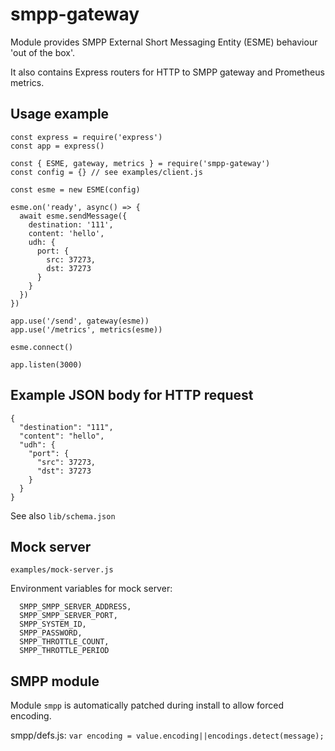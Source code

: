 # smpp-gateway

Module provides SMPP External Short Messaging Entity (ESME) behaviour 'out of the box'.
 
It also contains Express routers for HTTP to SMPP gateway and Prometheus metrics.

## Usage example

```
const express = require('express')
const app = express()

const { ESME, gateway, metrics } = require('smpp-gateway')
const config = {} // see examples/client.js

const esme = new ESME(config)

esme.on('ready', async() => {
  await esme.sendMessage({
    destination: '111',
    content: 'hello',
    udh: {
      port: {
        src: 37273,
        dst: 37273
      }
    }
  })
})

app.use('/send', gateway(esme))
app.use('/metrics', metrics(esme))

esme.connect()

app.listen(3000)

```

## Example JSON body for HTTP request

```
{
  "destination": "111",
  "content": "hello",
  "udh": {
    "port": {
      "src": 37273,
      "dst": 37273
    }
  }
}
```

See also `lib/schema.json`

## Mock server
`examples/mock-server.js`

Environment variables for mock server:
```
  SMPP_SMPP_SERVER_ADDRESS,
  SMPP_SMPP_SERVER_PORT,
  SMPP_SYSTEM_ID,
  SMPP_PASSWORD,
  SMPP_THROTTLE_COUNT,
  SMPP_THROTTLE_PERIOD
```

## SMPP module
Module `smpp` is automatically patched during install to allow forced encoding.

smpp/defs.js: `var encoding = value.encoding||encodings.detect(message);`
